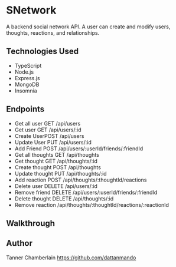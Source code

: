 # SNetwork

A backend social network API. A user can create and modify users, thoughts, reactions, and relationships.

## Technologies Used

- TypeScript
- Node.js
- Express.js
- MongoDB
- Insomnia

## Endpoints

* Get all user GET /api/users 
* Get user GET /api/users/:id 
* Create UserPOST /api/users
* Update User PUT /api/users/:id 
* Add Friend POST /api/users/:userId/friends/:friendId 
* Get all thoughts GET /api/thoughts
* Get thought GET /api/thoughts/:id
* Create thought POST /api/thoughts
* Update thought PUT /api/thoughts/:id
* Add reaction POST /api/thoughts/:thoughtId/reactions
* Delete user DELETE /api/users/:id
* Remove friend DELETE /api/users/:userId/friends/:friendId
* Delete thought DELETE /api/thoughts/:id
* Remove reaction /api/thoughts/:thoughtId/reactions/:reactionId

## Walkthrough

   
## Author
Tanner Chamberlain
https://github.com/dattanmando
